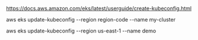 https://docs.aws.amazon.com/eks/latest/userguide/create-kubeconfig.html

aws eks update-kubeconfig --region region-code --name my-cluster

aws  eks  update-kubeconfig --region us-east-1  --name   demo